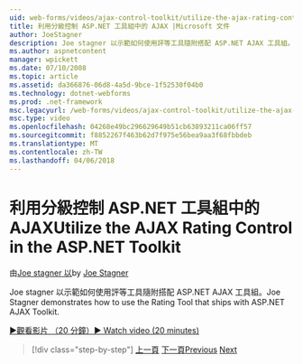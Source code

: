 ```yaml
---
uid: web-forms/videos/ajax-control-toolkit/utilize-the-ajax-rating-control-in-the-aspnet-toolkit
title: 利用分級控制 ASP.NET 工具組中的 AJAX |Microsoft 文件
author: JoeStagner
description: Joe stagner 以示範如何使用評等工具隨附搭配 ASP.NET AJAX 工具組。
ms.author: aspnetcontent
manager: wpickett
ms.date: 07/10/2008
ms.topic: article
ms.assetid: da366876-06d8-4a5d-9bce-1f52530f04b0
ms.technology: dotnet-webforms
ms.prod: .net-framework
msc.legacyurl: /web-forms/videos/ajax-control-toolkit/utilize-the-ajax-rating-control-in-the-aspnet-toolkit
msc.type: video
ms.openlocfilehash: 04268e49bc296629649b51cb63893211ca06ff57
ms.sourcegitcommit: f8852267f463b62d7f975e56bea9aa3f68fbbdeb
ms.translationtype: MT
ms.contentlocale: zh-TW
ms.lasthandoff: 04/06/2018
---
```

<a name="utilize-the-ajax-rating-control-in-the-aspnet-toolkit"></a><span data-ttu-id="a4851-103">利用分級控制 ASP.NET 工具組中的 AJAX</span><span class="sxs-lookup"><span data-stu-id="a4851-103">Utilize the AJAX Rating Control in the ASP.NET Toolkit</span></span>
====================
<span data-ttu-id="a4851-104">由[Joe stagner 以](https://github.com/JoeStagner)</span><span class="sxs-lookup"><span data-stu-id="a4851-104">by [Joe Stagner](https://github.com/JoeStagner)</span></span>

<span data-ttu-id="a4851-105">Joe stagner 以示範如何使用評等工具隨附搭配 ASP.NET AJAX 工具組。</span><span class="sxs-lookup"><span data-stu-id="a4851-105">Joe Stagner demonstrates how to use the Rating Tool that ships with ASP.NET AJAX Toolkit.</span></span>

[<span data-ttu-id="a4851-106">&#9654;觀看影片 （20 分鐘）</span><span class="sxs-lookup"><span data-stu-id="a4851-106">&#9654; Watch video (20 minutes)</span></span>](https://channel9.msdn.com/Blogs/ASP-NET-Site-Videos/utilize-the-ajax-rating-control-in-the-aspnet-toolkit)

> [!div class="step-by-step"]
> <span data-ttu-id="a4851-107">[上一頁](how-do-i-the-ajax-toolkit-reorder-control.md)
> [下一頁](control-extenders.md)</span><span class="sxs-lookup"><span data-stu-id="a4851-107">[Previous](how-do-i-the-ajax-toolkit-reorder-control.md)
[Next](control-extenders.md)</span></span>
